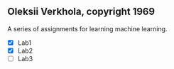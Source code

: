 ## Oleksii Verkhola, copyright 1969

A series of assignments for learning machine learning.

- [x] Lab1
- [x] Lab2
- [ ] Lab3

